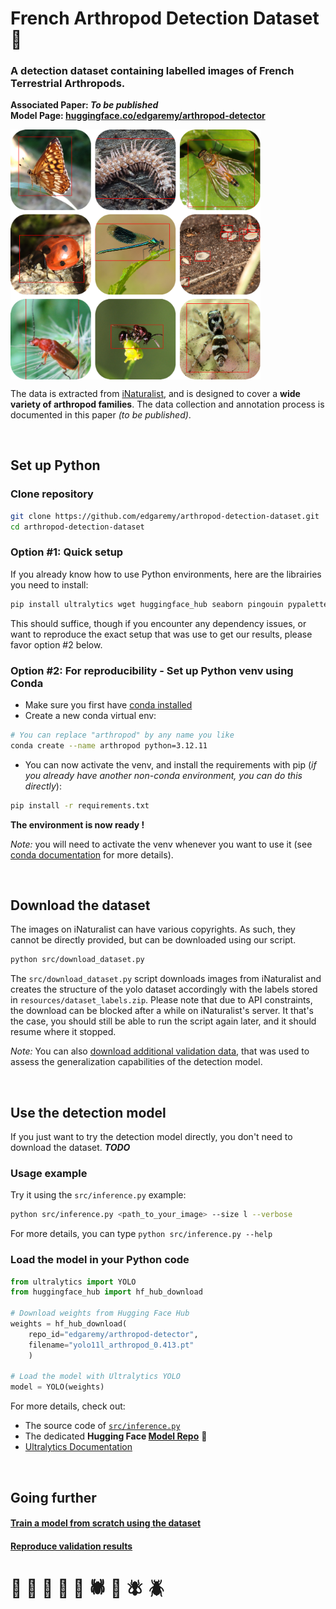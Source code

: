 # French Arthropod Detection Dataset 🐞

### A detection dataset containing labelled images of **French Terrestrial Arthropods**. 

**Associated Paper: *To be published*** \
**Model Page: [huggingface.co/edgaremy/arthropod-detector](https://huggingface.co/edgaremy/arthropod-detector)** 

<img src="https://github.com/edgaremy/arthropod-detection-dataset/blob/main/resources/dataset_thumbnail.png?raw=true" width="400" align="center">

The data is extracted from [iNaturalist](https://www.inaturalist.org), and is designed to cover a **wide variety of arthropod families**. The data collection and annotation process is documented in this paper *(to be published)*.

<br />

## Set up Python

### Clone repository

```bash
git clone https://github.com/edgaremy/arthropod-detection-dataset.git
cd arthropod-detection-dataset
```
### Option #1: Quick setup
If you already know how to use Python environments, here are the librairies you need to install:

```bash
pip install ultralytics wget huggingface_hub seaborn pingouin pypalettes
```
This should suffice, though if you encounter any dependency issues, or want to reproduce the exact setup that was use to get our results, please favor option #2 below.

### Option #2: For reproducibility - Set up Python venv using Conda

- Make sure you first have [conda installed](https://docs.conda.io/projects/conda/en/latest/user-guide/install/index.html)
- Create a new conda virtual env:
```bash
# You can replace "arthropod" by any name you like
conda create --name arthropod python=3.12.11
```
- You can now activate the venv, and install the requirements with pip (*if you already have another non-conda environment, you can do this directly*):
```bash
pip install -r requirements.txt
```

**The environment is now ready !**

*Note:* you will need to activate the venv whenever you want to use it (see [conda documentation](https://docs.conda.io/projects/conda/en/latest/user-guide/tasks/manage-environments.html) for more details).


<br />

## Download the dataset

The images on iNaturalist can have various copyrights. As such, they cannot be directly provided, but can be downloaded using our script.

```bash
python src/download_dataset.py
```

The `src/download_dataset.py` script downloads images from iNaturalist and creates the structure of the yolo dataset accordingly with the labels stored in `resources/dataset_labels.zip`. Please note that due to API constraints, the download can be blocked after a while on iNaturalist's server. It that's the case, you should still be able to run the script again later, and it should resume where it stopped. 

*Note:* You can also [download additional validation data](/validation/README.md#download-additional-validation-datasets), that was used to assess the generalization capabilities of the detection model.

<br />

## Use the detection model

If you just want to try the detection model directly, you don't need to download the dataset. ***TODO***

### Usage example

Try it using the `src/inference.py` example:
```bash
python src/inference.py <path_to_your_image> --size l --verbose
```
For more details, you can type `python src/inference.py --help`

### Load the model in your Python code

```python
from ultralytics import YOLO
from huggingface_hub import hf_hub_download

# Download weights from Hugging Face Hub
weights = hf_hub_download(
    repo_id="edgaremy/arthropod-detector",
    filename="yolo11l_arthropod_0.413.pt"
    )

# Load the model with Ultralytics YOLO
model = YOLO(weights)
```

For more details, check out:
- The source code of [`src/inference.py`](src/inference.py)
- The dedicated **Hugging Face [Model Repo](https://huggingface.co/edgaremy/arthropod-detector)** 🤗
- [Ultralytics Documentation](https://docs.ultralytics.com/)

<br />

## Going further

#### [Train a model from scratch using the dataset](/training)

#### [Reproduce validation results](/validation)

#
# 🐞 🐜 🦋 🦗 🐝 🕷️ 🐛 🪰 🪲